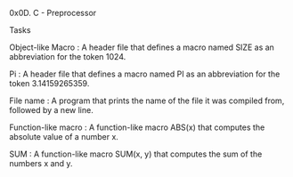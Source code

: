 0x0D. C - Preprocessor

Tasks

Object-like Macro : A header file that defines a macro named SIZE as an abbreviation for the token 1024.



Pi : A header file that defines a macro named PI as an abbreviation for the token 3.14159265359.



File name : A program that prints the name of the file it was compiled from, followed by a new line.



Function-like macro : A function-like macro ABS(x) that computes the absolute value of a number x.



SUM : A function-like macro SUM(x, y) that computes the sum of the numbers x and y.
